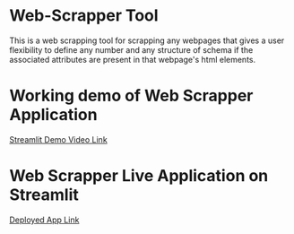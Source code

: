 # Web-Scrapper Tool
This is a web scrapping tool for scrapping any webpages that gives a user flexibility to define any number and any structure of schema if the associated attributes are present in that webpage's html elements.

# Working demo of Web Scrapper Application
[Streamlit Demo Video Link](https://drive.google.com/drive/folders/1b4JbdxkGCsisUacBMhtx9u4HAaxptWtY?usp=sharing)

# Web Scrapper Live Application on Streamlit
[Deployed App Link](https://drive.google.com/drive/folders/1b4JbdxkGCsisUacBMhtx9u4HAaxptWtY?usp=sharing)
